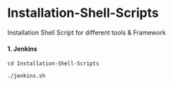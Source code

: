 # Installation-Shell-Scripts
Installation Shell Script for different tools &amp; Framework

#### 1. Jenkins

```
cd Installation-Shell-Scripts
```
```
./jenkins.sh
```
